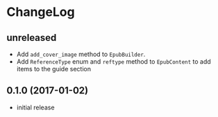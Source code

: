 ChangeLog
==========

unreleased
------------
* Add `add_cover_image` method to `EpubBuilder`.
* Add `ReferenceType` enum and `reftype` method to `EpubContent` to add items to
  the guide section

0.1.0 (2017-01-02)
----------------------
* initial release
